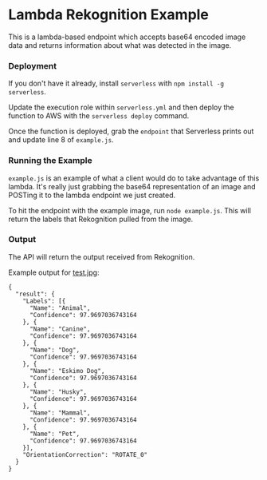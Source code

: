 # Lambda Rekognition Example

This is a lambda-based endpoint which accepts base64 encoded image data and returns information about what was detected in the image.


### Deployment

If you don't have it already, install `serverless` with `npm install -g serverless`.

Update the execution role within `serverless.yml` and then deploy the function to AWS with the `serverless deploy` command.

Once the function is deployed, grab the `endpoint` that Serverless prints out and update line 8 of `example.js`.


### Running the Example
`example.js` is an example of what a client would do to take advantage of this lambda.  It's really just grabbing the base64 representation of an image and POSTing it to the lambda endpoint we just created.

To hit the endpoint with the example image, run `node example.js`.  This will return the labels that Rekognition pulled from the image.


### Output

The API will return the output received from Rekognition.

Example output for [test.jpg](https://bitbucket.nike.com/users/sohol1/repos/rekognition-lambda/browse/test.jpg):

```
{
  "result": {
    "Labels": [{
      "Name": "Animal",
      "Confidence": 97.9697036743164
    }, {
      "Name": "Canine",
      "Confidence": 97.9697036743164
    }, {
      "Name": "Dog",
      "Confidence": 97.9697036743164
    }, {
      "Name": "Eskimo Dog",
      "Confidence": 97.9697036743164
    }, {
      "Name": "Husky",
      "Confidence": 97.9697036743164
    }, {
      "Name": "Mammal",
      "Confidence": 97.9697036743164
    }, {
      "Name": "Pet",
      "Confidence": 97.9697036743164
    }],
    "OrientationCorrection": "ROTATE_0"
  }
}
```

